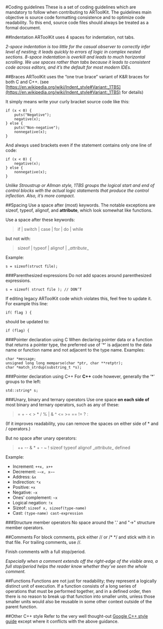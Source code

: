 #Coding guidelines
These is a set of coding guidelines which are mandatory to follow when contributing to ARToolKit. The guidelines main objective is source code formatting consistence and to optimize code readability. To this end, source code files should always be treated as a formal document.

##Indentation
ARToolKit uses 4 spaces for indentation, not tabs.

_2-space indentation is too little for the casual observer to correctly infer level of nesting; it leads quickly to errors of logic in complex nested sections. 8-space indentation is overkill and leads to much horizontal scrolling. We use spaces rather than tabs because it leads to consistent code across editors, and it’s the default for most modern IDEs._

##Braces
ARToolKit uses the “one true brace” variant of K&R braces for both C and C++. (see [https://en.wikipedia.org/wiki/Indent_style#Variant:_1TBS](https://en.wikipedia.org/wiki/Indent_style#Variant:_1TBS) for details)

It simply means write your curly bracket source code like this:
```
if (x < 0) {
    puts("Negative");
    negative(x);
} else {
    puts("Non-negative");
    nonnegative(x);
}
```
And always used brackets even if the statement contains only one line of code:
```
if (x < 0) {
    negative(x);
} else {
    nonnegative(x);
}
```
_Unlike Stroustrup or Allman style, 1TBS groups the logical start and end of control blocks with the actual logic statements that produce the control inflection. Also, it’s more compact._

##Spacing
Use a space after (most) keywords. 
The notable exceptions are sizeof, typeof, alignof, and __attribute__, which look somewhat like functions.

Use a space after these keywords:

> if | switch | case | for | do | while

but not with:

> sizeof | typeof | alignof | \__attribute__

Example:
```
s = sizeof(struct file);
```
###Parenthesized expressions
Do not add spaces around parenthesized expressions.
```
s = sizeof( struct file ); // DON’T
```
If editing legacy ARToolKit code which violates this, feel free to update it. For example this line:
```
if( flag ) {
```
should be updated to:
```
if (flag) {
```
###Pointer declaration using C
When declaring pointer data or a function that returns a pointer type, the preferred use of '*' is adjacent to the data name or function name and not adjacent to the type name. 
Examples:
```
char *message;
unsigned long long memparse(char *ptr, char **retptr);
char *match_strdup(substring_t *s);
```
###Pointer declaration using C++
For **C++** code however, generally the ‘*’ groups to the left:
```
std::string* s;
```

###Unary, binary and ternary operators
Use one space **on each side of** most binary and ternary operators, such as any of these:

> = + - < > * / % | & ^ <= >= == != ? :

(If it improves readability, you can remove the spaces on either side of * and / operators.)

But no space after unary operators:

> ++ \-\- & * + - ~ ! sizeof typeof alignof \__attribute__ defined

Example:

 - Increment: `++x, x++` 
 - Decrement: `−−x, x−−` 
 - Address: `&x`
 - Indirection: `*x` 
 - Positive: `+x` 
 - Negative: `−x` 
 - Ones' complement: `~x` 
 - Logical negation: `!x` 
 - Sizeof: `sizeof x, sizeof(type-name)`
 - Cast: `(type-name) cast-expression`

###Structure member operators
No space around the '.' and "->" structure member operators.

##Comments
For block comments, pick either // or /* */ and stick with it in that file. For trailing comments, use //.

Finish comments with a full stop/period.

_Especially when a comment extends off the right-edge of the visible area, a full stop/period helps the reader know whether they’ve seen the whole comment._

##Functions
Functions are not just for readability; they represent a logically distinct unit of execution. If a function consists of a long series of operations that must be performed together, and in a defined order, then there is no reason to break up that function into smaller units, unless those smaller units would also be reusable in some other context outside of the parent function.

##Other C++ style
Refer to the very well thought-out [Google C++ style guide](https://google.github.io/styleguide/cppguide.html) except where it conflicts with the above guidance.

    
